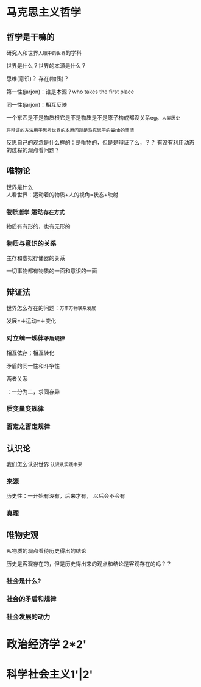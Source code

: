 # 马克思主义哲学
## 哲学是干嘛的

研究人和世界`人眼中的世界`的学科    

世界是什么？世界的本源是什么？  

思维(意识)？ 存在(物质)？


第一性(jarjon)：谁是本源？who takes the first place  

同一性(jarjon)：相互反映

一个东西是不是物质根它是不是物质是不是原子构成都没关系eg。`人类历史`


`将辩证的方法用于思考世界的本原问题是马克思干的最nb的事情`


反思自己的观念是什么样的：是唯物的，但是是辩证了么，？？ 有没有利用动态的过程的观点看问题？
## 唯物论
世界是什么  
人看世界：运动着的物质+人的视角=状态+映射
### 物质`哲学` 运动`存在方式`
物质有有形的，也有无形的  


### 物质与意识的关系
主存和虚拟存储器的关系

一切事物都有物质的一面和意识的一面

## 辩证法
世界怎么存在的问题：`万事万物联系发展`

发展=＋运动=＋变化

### 对立统一规律`矛盾规律`

相互依存；相互转化

矛盾的同一性和斗争性 

两者关系

：一分为二，求同存异
### 质变量变规律
### 否定之否定规律


## 认识论
我们怎么认识世界
`认识从实践中来`
### 来源
历史性：一开始有没有，后来才有， 以后会不会有

### 真理

## 唯物史观
从物质的观点看待历史得出的结论

历史是客观存在的，但是历史得出来的观点和结论是客观存在的吗？？

### 社会是什么?
### 社会的矛盾和规律 
### 社会发展的动力

# 政治经济学 2*2'


# 科学社会主义1'|2'